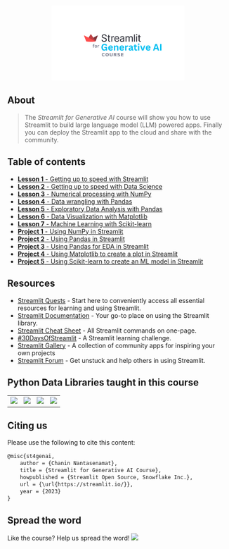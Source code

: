 <p align="center">
  <img src="./img/streamlit-generative-ai-course-logo.png" width="60%">
</p>

## About
> The *Streamlit for Generative AI* course will show you how to use Streamlit to build large language model (LLM) powered apps. Finally you can deploy the Streamlit app to the cloud and share with the community.

## Table of contents
- [**Lesson 1** - Getting up to speed with Streamlit](./content/Lesson-1.md)
- [**Lesson 2** - Getting up to speed with Data Science](./content/Lesson-2.md)
- [**Lesson 3** - Numerical processing with NumPy](./content/Lesson-3.md)
- [**Lesson 4** - Data wrangling with Pandas](./content/Lesson-4.md)
- [**Lesson 5** - Exploratory Data Analysis with Pandas](./content/Lesson-5.md)
- [**Lesson 6** - Data Visualization with Matplotlib](./content/Lesson-6.md)
- [**Lesson 7** - Machine Learning with Scikit-learn](./content/Lesson-7.md)
- [**Project 1** - Using NumPy in Streamlit](./content/Project-1.md)
- [**Project 2** - Using Pandas in Streamlit](./content/Project-2.md)
- [**Project 3** - Using Pandas for EDA in Streamlit](./content/Project-3.md)
- [**Project 4** - Using Matplotlib to create a plot in Streamlit](./content/Project-4.md)
- [**Project 5** - Using Scikit-learn to create an ML model in Streamlit](./content/Project-5.md)

## Resources
- [Streamlit Quests](https://blog.streamlit.io/streamlit-quests-getting-started-with-streamlit/) - Start here to conveniently access all essential resources for learning and using Streamlit.
- [Streamlit Documentation](https://docs.streamlit.io/) - Your go-to place on using the Streamlit library.
- [Streamlit Cheat Sheet](https://docs.streamlit.io/library/cheatsheet) - All Streamlit commands on one-page.
- [#30DaysOfStreamlit](https://30days.streamlit.app/) - A Streamlit learning challenge.
- [Streamlit Gallery](https://streamlit.io/gallery) - A collection of community apps for inspiring your own projects
- [Streamlit Forum](https://discuss.streamlit.io/) - Get unstuck and help others in using Streamlit.

## Python Data Libraries taught in this course

<table>
  <tr>
    <td><img src="https://raw.githubusercontent.com/numpy/numpy/main/branding/logo/primary/numpylogo.svg" height="50"></td>
    <td><img src="https://pandas.pydata.org/static/img/pandas.svg" height="50"></td>
    <td><img src="https://matplotlib.org/_static/logo_light.svg" height="37"></td>
    <td><img src="https://upload.wikimedia.org/wikipedia/commons/0/05/Scikit_learn_logo_small.svg" height="40"></td>
</tr>
</table>

## Citing us
Please use the following to cite this content:
```
@misc{st4genai,
    author = {Chanin Nantasenamat},
    title = {Streamlit for Generative AI Course},
    howpublished = {Streamlit Open Source, Snowflake Inc.},
    url = {\url{https://streamlit.io/}},
    year = {2023}
}
```

## Spread the word
Like the course? Help us spread the word!  <a href ="https://ctt.ac/y035b">
    <img src="img/Twitter social icons - rounded square - blue.png" width="18">
  </a>
